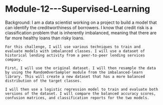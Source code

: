 # Module-12---Supervised-Learning

Background:
    I am a data scientist working on a project to build a model that can identify the creditworthiness of borrowers. I know that credit risk is a classification problem that is inherently imbalanced, meaning that there are far more healthy loans than risky loans.

    For this challenge, I will use various techniques to train and evaluate models with imbalanced classes. I will use a dataset of historical lending activity from a peer-to-peer lending services company.

    First, I will use the original dataset. I will then resample the data by using the RandomOverSampler module from the imbalanced-learn library. This will create a new dataset that has a more balanced distribution of the target classes.

    I will then use a logistic regression model to train and evaluate both versions of the dataset. I will compare the balanced accuracy scores, confusion matrices, and classification reports for the two models.
